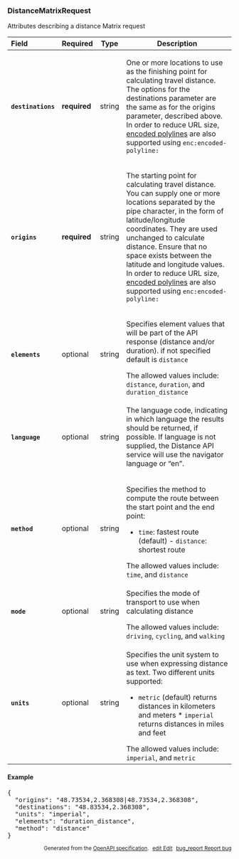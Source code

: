 <!--- This is a generated file, do not edit! -->
<!--- [START woosmap_http_schema_distancematrixrequest] -->
<h3 class="schema-object" id="DistanceMatrixRequest">DistanceMatrixRequest</h3>

Attributes describing a distance Matrix request

| Field                                                                                                                  | Required     | Type   | Description                                                                                                                                                                                                                                                                                                                                                                                                                                                                                                                                                |
| :--------------------------------------------------------------------------------------------------------------------- | ------------ | ------ | ---------------------------------------------------------------------------------------------------------------------------------------------------------------------------------------------------------------------------------------------------------------------------------------------------------------------------------------------------------------------------------------------------------------------------------------------------------------------------------------------------------------------------------------------------------- |
| <h4 id="DistanceMatrixRequest-destinations" class="add-link schema-object-property-key"><code>destinations</code></h4> | **required** | string | <div class="nonref-property-description"><p>One or more locations to use as the finishing point for calculating travel distance. The options for the destinations parameter are the same as for the origins parameter, described above. In order to reduce URL size, <a href="https://developers.google.com/maps/documentation/utilities/polylinealgorithm">encoded polylines</a> are also supported using <code>enc:encoded-polyline:</code></p></div>                                                                                                    |
| <h4 id="DistanceMatrixRequest-origins" class="add-link schema-object-property-key"><code>origins</code></h4>           | **required** | string | <div class="nonref-property-description"><p>The starting point for calculating travel distance. You can supply one or more locations separated by the pipe character, in the form of latitude/longitude coordinates. They are used unchanged to calculate distance. Ensure that no space exists between the latitude and longitude values. In order to reduce URL size, <a href="https://developers.google.com/maps/documentation/utilities/polylinealgorithm">encoded polylines</a> are also supported using <code>enc:encoded-polyline:</code></p></div> |
| <h4 id="DistanceMatrixRequest-elements" class="add-link schema-object-property-key"><code>elements</code></h4>         | optional     | string | <div class="nonref-property-description"><p>Specifies element values that will be part of the API response (distance and/or duration). if not specified default is <code>distance</code></p><div class="notranslate">The allowed values include: `distance`, `duration`, and `duration_distance`</div></div>                                                                                                                                                                                                                                               |
| <h4 id="DistanceMatrixRequest-language" class="add-link schema-object-property-key"><code>language</code></h4>         | optional     | string | <div class="nonref-property-description"><p>The language code, indicating in which language the results should be returned, if possible. If language is not supplied, the Distance API service will use the navigator language or “en”.</p></div>                                                                                                                                                                                                                                                                                                          |
| <h4 id="DistanceMatrixRequest-method" class="add-link schema-object-property-key"><code>method</code></h4>             | optional     | string | <div class="nonref-property-description"><p>Specifies the method to compute the route between the start point and the end point:</p><ul><li><code>time</code>: fastest route (default) - <code>distance</code>: shortest route</li></ul><div class="notranslate">The allowed values include: `time`, and `distance`</div></div>                                                                                                                                                                                                                            |
| <h4 id="DistanceMatrixRequest-mode" class="add-link schema-object-property-key"><code>mode</code></h4>                 | optional     | string | <div class="nonref-property-description"><p>Specifies the mode of transport to use when calculating distance</p><div class="notranslate">The allowed values include: `driving`, `cycling`, and `walking`</div></div>                                                                                                                                                                                                                                                                                                                                       |
| <h4 id="DistanceMatrixRequest-units" class="add-link schema-object-property-key"><code>units</code></h4>               | optional     | string | <div class="nonref-property-description"><p>Specifies the unit system to use when expressing distance as text. Two different units supported:</p><ul><li><code>metric</code> (default) returns distances in kilometers and meters \* <code>imperial</code> returns distances in miles and feet</li></ul><div class="notranslate">The allowed values include: `imperial`, and `metric`</div></div>                                                                                                                                                          |

<h4 class="schema-object-example" id="DistanceMatrixRequest-example">Example</h4>

<pre class="notranslate lang-json prettyprint">{
  "origins": "48.73534,2.368308|48.73534,2.368308",
  "destinations": "48.83534,2.368308",
  "units": "imperial",
  "elements": "duration_distance",
  "method": "distance"
}</pre>

<p style="text-align: right; font-size: smaller;">Generated from the <a data-label="openapi-github" href="https://github.com/woosmap/openapi-specification" title="Woosmap OpenAPI Specification" class="external">OpenAPI specification</a>.
<a data-label="openapi-github-woosmap-http-schema-distancematrixrequest" data-action="edit" style="margin-left: 5px;" href="https://github.com/woosmap/openapi-specification/blob/main/specification/schemas/DistanceMatrixRequest.yml" title="Edit on GitHub"><span class="material-icons">edit</span> Edit</a>
<a data-label="openapi-github-woosmap-http-schema-distancematrixrequest" data-action="bug" style="margin-left: 5px;" href="https://github.com/woosmap/openapi-specification/issues/new?assignees=&labels=type%3A+bug%2C+triage+me&template=bug_report.md&title=[schemas] Bug - DistanceMatrixRequest" title="File bug for schemas on GitHub"><span class="material-icons">bug_report</span> Report bug</a>
</p>

<!--- [END woosmap_http_schema_distancematrixrequest] -->
